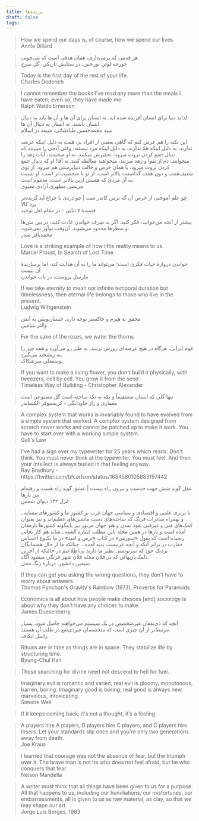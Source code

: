```yaml
---
title: بریده‌ها
draft: false
tags:
---
```

<blockquote class="english-blockquote">How we spend our days is, of course, how we spend our lives. 
<footer class="english-footer">Annie Dillard</footer></blockquote>

<blockquote class="farsi-blockquote">هر قدمی که برمی‌داری، همان هدفی است که می‌جویی<footer class="farsi-footer">خورخه لوئی بورخس، در ستایش تاریکی، گل سرخ</footer></blockquote>


<blockquote class="english-blockquote">Today is the first day of the rest of your life.  
<footer class="english-footer">Charles Dederich</footer></blockquote>

<blockquote class="english-blockquote">I cannot remember the books I've read any more than the meals I have eaten; even so, they have made me.<footer class="english-footer">Ralph Waldo Emerson</footer></blockquote>

<blockquote class="farsi-blockquote">لذایذ دنیا برای انسان آفریده شده اند، نه انسان برای آن ها و آن ها باید به دنبال انسان باشند، نه انسان به دنبال آن ها.  <footer class="farsi-footer">سید محمدحسین طباطبائی، شیعه در اسلام</footer></blockquote>

<blockquote class="farsi-blockquote">این نکته را هم عرض کنم که گاهی بعضی از افراد بی همت به دلیل اینکه عرضه ندارند، به دلیل اینکه همّ ندارند، به دلیل اینکه مرد نیستند، وقتی آدمی را میبینند که دنبال جمع کردن ثروت میرود، تحقیرش میکنند، به او میخندند، آیات زهد را میخوانند، دم از تقوا و زهد میزنند، میخواهند مغالطه کنند. نه آقا! او که دنبال جمع کردن ثروت میرود، با همان حرص و حالت دنیاپرستی هم میرود، از توی ضعیف‌همت و دون همت گداصفت بالاتر است، از تو با شخصیت تر است. او نسبت به آن مردی که همتش ازین بالاتر است، مذموم است.<footer class="farsi-footer">مرتضی مطهری آزادی معنوی</footer></blockquote>

<blockquote class="farsi-blockquote">چو علم آموختی از حرص آن گه ترس کاندر شب | چو دزدی با چراغ آید گزیده‌تر برد کالا<footer class="farsi-footer">قصیدهٔ ۷ ثنایی - در مقام اهل توحید</footer></blockquote>

<blockquote class="farsi-blockquote">بیشتر از آنچه می‌خوانید، فکر کنید. اگر به صِرف خواندن عادت کنید، در بین متن‌ها و سطرها محدود می‌شوید. آن‌وقت نوآور نمی‌شوید.<footer class="farsi-footer">محمدباقر صدر</footer></blockquote>

<blockquote class="english-blockquote">Love is a striking example of how little reality means to us.<footer class="english-footer">Marcel Proust, In Search of Lost Time</footer></blockquote>

<blockquote class="farsi-blockquote">خواندن دروازهٔ حیات فکری است؛ می‌تواند ما را به آن هدایت کند، اما برسازندهٔ آن نیست<footer class="farsi-footer">مارسل پروست، در باب خواندن</footer></blockquote>

<blockquote class="english-blockquote">If we take eternity to mean not infinite temporal duration but timelessness, then eternal life belongs to those who live in the present.<footer class="english-footer">Ludwig Wittgenstein</footer></blockquote>

<blockquote class="farsi-blockquote">محقق به هیزم و خاکستر توجه دارد، جستارنویس به آتش<footer class="farsi-footer">والتر بنیامین</footer></blockquote>

<blockquote class="english-blockquote">For the sake of the roses, we water the thorns</blockquote>

<blockquote class="farsi-blockquote">قوم ايرانی، هرگاه در هيچ عرصه‌ای زورش نرسد، به طنز رو می‌آورد و همه چيز را به ريشخند می‌گيرد.<footer class="farsi-footer">یوسفعلی میرشکاک</footer></blockquote>

<blockquote class="english-blockquote">If you want to make a living flower, you don't build it physically, with tweezers, cell by cell. You grow it from the seed<footer class="english-footer">Timeless Way of Building - Christopher Alexander</footer></blockquote>

<blockquote class="farsi-blockquote">تنها گلی که انسان مستقیماً و تکه به تکه ساخته است گل مصنوعی است<footer class="farsi-footer">معماری و راز جاودانگی - کریستوفر الکساندر</footer></blockquote>

<blockquote class="english-blockquote">A complex system that works is invariably found to have evolved from a simple system that worked. A complex system designed from scratch never works and cannot be patched up to make it work. You have to start over with a working simple system.<footer class="english-footer">Gall's Law</footer></blockquote>

<blockquote class="english-blockquote">I've had a sign over my typewriter for 25 years which reads: Don't think. You must never think at the typewriter. You must feel. And then your intellect is always buried in that feeling anyway.<footer class="english-footer">Ray Bradbury - https://twitter.com/bfcarlson/status/1684580105883197442</footer></blockquote>

<blockquote class="farsi-blockquote">عقل گوید شش جهت حدست و بیرون راه نیست | عشق گوید راه هست و رفته‌ام من بارها<footer class="farsi-footer">غزل ۱۳۲ دیوان شمس</footer></blockquote>

<blockquote class="farsi-blockquote">با برتری علمی و اقتصادی و سیاسی جهان غرب بر کشور ما و کشورهای مشابه ـ و بهمراه صادرات فرنگ که ساخته‌های دست ماشین‌های عظیم‌اند و نیز بعنوان کمک‌های فنی و غیرفنی نفوذ تمدن و هنر جهان مزبور نیز باینگونه کشورها بارمغان آمده است و بارها در همین مجله باین مطلب اشاره گشته ـ شاید هم کار بجائی رسیده است که بقول «تیبورمن» در کتاب «ترس و امید» در ما یکنوع احساس حقارت در برابر آنکه و آنچه غربیست پدید آمده… چنانکه ما از حال همسایگان نزدیک خود که سرنوشتی نظیر ما دارند بی‌اطلاعیم در حالیکه از آخرین دلقک‌بازیهائی که در فلان محله فلان شهر فرنگی میشود آگاه.<footer class="farsi-footer">سیمین دانشور، دربارهٔ رنگ محل</footer></blockquote>

<blockquote class="english-blockquote">If they can get you asking the wrong questions, they don't have to worry about answers.<footer class="english-footer">Thomas Pynchon's Gravity's Rainbow (1973), Proverbs for Paranoids</footer></blockquote>

<blockquote class="english-blockquote">Economics is all about how people make choices [and] sociology is about why they don't have any choices to make.<footer class="english-footer">James Duesenberry</footer></blockquote>

<blockquote class="farsi-blockquote">آنچه که ذی‌نفعان غیرمتخصص در یک سیستم می‌خواهند حاصل شود، بسیار مرتبط‌تر از آن چیزی است که متخصصان غیرذی‌نفع در طلب آن هستند.<footer class="farsi-footer">راسل ایکاف</footer></blockquote>

<blockquote class="english-blockquote">Rituals are in time as things are in space. They stabilize life by structuring time.<footer class="english-footer">Byung-Chul Han</footer></blockquote>

<blockquote class="english-blockquote">Those searching for divine need not descend to hell for fuel.</blockquote>

<blockquote class="english-blockquote">Imaginary evil is romantic and varied; real evil is gloomy, monotonous, barren, boring. Imaginary good is boring; real good is always new, marvelous, intoxicating.<footer class="english-footer">Simone Weil</footer></blockquote>

<blockquote class="english-blockquote">If it keeps coming back, it's not a thought, it's a feeling</blockquote>

<blockquote class="english-blockquote">A players hire A players, B players hire C players, and C players hire losers. Let your standards slip once and you're only two generations away from death.<footer class="english-footer">Joe Kraus</footer></blockquote>

<blockquote class="english-blockquote">I learned that courage was not the absence of fear, but the triumph over it. The brave man is not he who does not feel afraid, but he who conquers that fear.<footer class="english-footer">Nelson Mandella</footer></blockquote>

<blockquote class="english-blockquote">A writer must think that all things have been given to us for a purpose. All that happens to us, including our humiliations, our misfortunes, our embarrassments, all is given to us as raw material, as clay, so that we may shape our art.<footer class="english-footer">Jorge Luis Borges, 1983</footer></blockquote>
